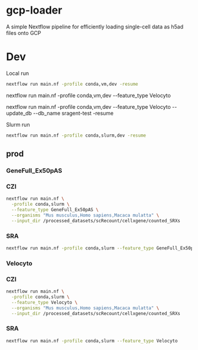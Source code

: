 gcp-loader
==========

A simple Nextflow pipeline for efficiently loading single-cell data as h5ad files onto GCP


# Dev

Local run

```bash
nextflow run main.nf -profile conda,vm,dev -resume
```

nextflow run main.nf -profile conda,vm,dev --feature_type Velocyto

nextflow run main.nf -profile conda,vm,dev --feature_type Velocyto --update_db --db_name sragent-test -resume

Slurm run

```bash
nextflow run main.nf -profile conda,slurm,dev -resume 
```

## prod

### GeneFull_Ex50pAS

### CZI

```bash
nextflow run main.nf \
  -profile conda,slurm \
  --feature_type GeneFull_Ex50pAS \
  --organisms "Mus musculus,Homo sapiens,Macaca mulatta" \
  --input_dir /processed_datasets/scRecount/cellxgene/counted_SRXs
```

### SRA

```bash
nextflow run main.nf -profile conda,slurm --feature_type GeneFull_Ex50pAS
```

### Velocyto

### CZI

```bash
nextflow run main.nf \
  -profile conda,slurm \
  --feature_type Velocyto \
  --organisms "Mus musculus,Homo sapiens,Macaca mulatta" \
  --input_dir /processed_datasets/scRecount/cellxgene/counted_SRXs
```


### SRA

```bash
nextflow run main.nf -profile conda,slurm --feature_type Velocyto
```

